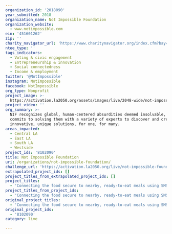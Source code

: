 ```yaml
---
organization_id: '2018090'
year_submitted: 2018
organization_name: Not Impossible Foundation
organization_website:
  - www.notimpossible.com
ein: '451601262'
zip: ''
charity_navigator_url: 'https://www.charitynavigator.org/index.cfm?bay=search.profile&ein=451601262'
ntee_type: ''
tags_indicators:
  - Voting & civic engagement
  - Entrepreneurship & innovation
  - Social connectedness
  - Income & employment
twitter: '@NotImpossible'
instagram: NotImpossible
facebook: NotImpossible
org_type: Nonprofit
project_image: >-
  https://activation.la2050.org/assets/images/live/2048-wide/not-impossible-foundation.jpg
project_video: ''
org_summary: >-
  NIF recognizes global, human-centered absurdities deemed insolvable, then
  commits to solving them with a variety of experts to discover and create
  innovative, unique solutions, for one, for many.
areas_impacted:
  - Central LA
  - East LA
  - South LA
  - Westside
project_ids: '8102090'
title: Not Impossible Foundation
uri: /organizations/not-impossible-foundation/
challenge_url: 'https://activation.la2050.org/live/not-impossible-foundation/'
extrapolated_project_ids: []
project_titles_from_extrapolated_project_ids: []
project_titles:
  - 'Connecting the food secure to nearby, ready-to-eat meals using SMS'
project_titles_from_project_ids:
  - 'Connecting the food secure to nearby, ready-to-eat meals using SMS'
original_project_titles:
  - 'Connecting the food secure to nearby, ready-to-eat meals using SMS'
original_project_ids:
  - '8102090'
category: live

---
```

